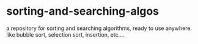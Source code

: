 # sorting-and-searching-algos
a repository for sorting and searching algorithms, ready to use anywhere. like bubble sort, selection sort, insertion, etc....
